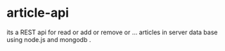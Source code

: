 # article-api

its a REST api for read or add or remove or ... articles in server data base using node.js and mongodb .
